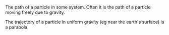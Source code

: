The path of a particle in some system. Often it is the path of a
particle moving freely due to gravity.

The trajectory of a particle in uniform gravity (eg near the earth's
surface) is a parabola.
